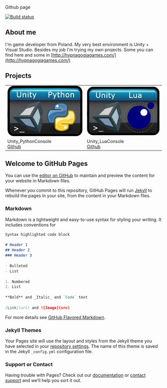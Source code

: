 Github page

[![Build status](https://travis-ci.org/karolwieczorek/karolwieczorek.github.io.svg?branch=master)](https://travis-ci.org/karolwieczorek/karolwieczorek.github.io)

## About me
I'm game developer from Poland. 
My very best environment is Unity + Visual Studio. 
Besides my job I'm trying my own projects. 
Some you can find here and some in
[http://hypnagogiagames.com/](http://hypnagogiagames.com/)

## Projects

| | |
|-|-|
| [![Image](img/Unity_Python_Console.png)](https://github.com/karolwieczorek/Unity_PythonConsole) | [![Image](img/Unity_Lua_Console.png)](https://github.com/karolwieczorek/Unity_LuaConsole) |
| Unity_PythonConsole <br/> [Github](https://github.com/karolwieczorek/Unity_PythonConsole) | Unity_LuaConsole <br/> [Github](https://github.com/karolwieczorek/Unity_LuaConsole) |

## Welcome to GitHub Pages

You can use the [editor on GitHub](https://github.com/karolwieczorek/karolwieczorek.github.io/edit/master/README.md) to maintain and preview the content for your website in Markdown files.

Whenever you commit to this repository, GitHub Pages will run [Jekyll](https://jekyllrb.com/) to rebuild the pages in your site, from the content in your Markdown files.

### Markdown

Markdown is a lightweight and easy-to-use syntax for styling your writing. It includes conventions for

```markdown
Syntax highlighted code block

# Header 1
## Header 2
### Header 3

- Bulleted
- List

1. Numbered
2. List

**Bold** and _Italic_ and `Code` text

[Link](url) and ![Image](src)
```

For more details see [GitHub Flavored Markdown](https://guides.github.com/features/mastering-markdown/).

### Jekyll Themes

Your Pages site will use the layout and styles from the Jekyll theme you have selected in your [repository settings](https://github.com/karolwieczorek/karolwieczorek.github.io/settings). The name of this theme is saved in the Jekyll `_config.yml` configuration file.

### Support or Contact

Having trouble with Pages? Check out our [documentation](https://help.github.com/categories/github-pages-basics/) or [contact support](https://github.com/contact) and we’ll help you sort it out.

